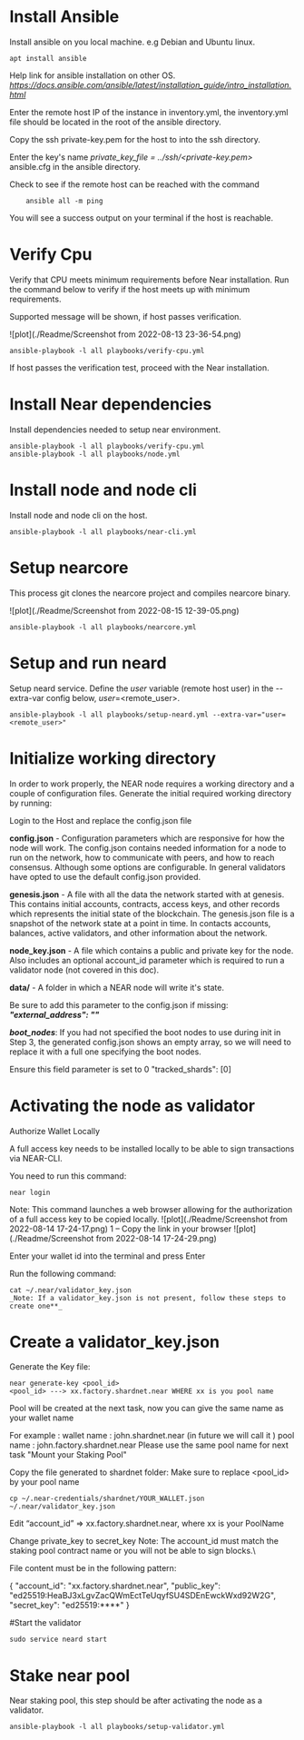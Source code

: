 


# Install Ansible
Install ansible on you local machine. e.g Debian and Ubuntu linux.
```
apt install ansible 
```
Help link for ansible installation on other OS.
_https://docs.ansible.com/ansible/latest/installation_guide/intro_installation.html_

Enter the remote host IP of the instance in inventory.yml, the inventory.yml file should be located in the root of the ansible directory.

Copy the ssh private-key.pem for the host to into the ssh directory.

Enter the key's name _private_key_file  = ../ssh/<private-key.pem>_ ansible.cfg in the ansible directory. 

Check to see if the remote host can be reached with the command 
```
	ansible all -m ping
```

You will see a success output on your terminal if the host is reachable.



# Verify Cpu
Verify that CPU meets minimum requirements before Near installation.
Run the command below to verify if the host meets up with minimum requirements.

Supported message will be shown, if host passes verification.

![plot](./Readme/Screenshot from 2022-08-13 23-36-54.png)

```
ansible-playbook -l all playbooks/verify-cpu.yml
```
If host passes the verification test, proceed with the Near installation.

# Install Near dependencies
Install dependencies needed to setup near environment. 
```
ansible-playbook -l all playbooks/verify-cpu.yml
ansible-playbook -l all playbooks/node.yml
```

# Install node and node cli
Install node and node cli on the host.
```
ansible-playbook -l all playbooks/near-cli.yml
```

# Setup nearcore
This process git clones the nearcore project and compiles nearcore binary.


![plot](./Readme/Screenshot from 2022-08-15 12-39-05.png)

```
ansible-playbook -l all playbooks/nearcore.yml 
```


# Setup and run neard
Setup neard service.
Define the _user_ variable (remote host user) in the --extra-var config below,  _user_=<remote_user>.
```
ansible-playbook -l all playbooks/setup-neard.yml --extra-var="user=<remote_user>"
```


# Initialize working directory
In order to work properly, the NEAR node requires a working directory and a couple of configuration files. Generate the initial required working directory by running:

Login to the Host and replace the config.json file

**config.json** - Configuration parameters which are responsive for how the node will work. The config.json contains needed information for a node to run on the network, how to communicate with peers, and how to reach consensus. Although some options are configurable. In general validators have opted to use the default config.json provided.

**genesis.json** - A file with all the data the network started with at genesis. This contains initial accounts, contracts, access keys, and other records which represents the initial state of the blockchain. The genesis.json file is a snapshot of the network state at a point in time. In contacts accounts, balances, active validators, and other information about the network.

**node_key.json** - A file which contains a public and private key for the node. Also includes an optional account_id parameter which is required to run a validator node (not covered in this doc).

**data/** - A folder in which a NEAR node will write it's state.

Be sure to add this parameter to the config.json if missing: _**"external_address": ""**_

**_boot_nodes_**: If you had not specified the boot nodes to use during init in Step 3, the generated config.json shows an empty array, so we will need to replace it with a full one specifying the boot nodes.

Ensure this field parameter is set to 0 "tracked_shards": [0]

# Activating the node as validator
Authorize Wallet Locally

A full access key needs to be installed locally to be able to sign transactions via NEAR-CLI.

You need to run this command:
```
near login
```
Note: This command launches a web browser allowing for the authorization of a full access key to be copied locally.
![plot](./Readme/Screenshot from 2022-08-14 17-24-17.png)
1 – Copy the link in your browser
![plot](./Readme/Screenshot from 2022-08-14 17-24-29.png)

Enter your wallet id into the terminal and press Enter

Run the following command:
```
cat ~/.near/validator_key.json
_Note: If a validator_key.json is not present, follow these steps to create one**_
```

# Create a validator_key.json

Generate the Key file:
```
near generate-key <pool_id>
<pool_id> ---> xx.factory.shardnet.near WHERE xx is you pool name
```

Pool will be created at the next task, now you can give the same name as your wallet name


For example :
wallet name : john.shardnet.near (in future we will call it ) pool name : john.factory.shardnet.near
Please use the same pool name for next task "Mount your Staking Pool"

Copy the file generated to shardnet folder: Make sure to replace <pool_id> by your pool name
```
cp ~/.near-credentials/shardnet/YOUR_WALLET.json ~/.near/validator_key.json
```

Edit “account_id” => xx.factory.shardnet.near, where xx is your PoolName

Change private_key to secret_key
Note: The account_id must match the staking pool contract name or you will not be able to sign blocks.\

File content must be in the following pattern:

{
  "account_id": "xx.factory.shardnet.near",
  "public_key": "ed25519:HeaBJ3xLgvZacQWmEctTeUqyfSU4SDEnEwckWxd92W2G",
  "secret_key": "ed25519:****"
}

#Start the validator
```
sudo service neard start
```



# Stake near pool
Near staking pool, this step should be after activating the node as a validator.
```
ansible-playbook -l all playbooks/setup-validator.yml
```